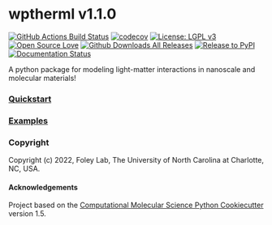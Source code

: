 wptherml v1.1.0
==============================
[//]: # (Badges)
[![GitHub Actions Build Status](https://github.com/FoleyLab/wptherml/workflows/CI/badge.svg)](https://github.com/FoleyLab/wptherml/actions?query=workflow%3ACI)
[![codecov](https://codecov.io/gh/FoleyLab/wptherml/branch/main/graph/badge.svg)](https://codecov.io/gh/FoleyLab/wptherml/branch/main)
[![License: LGPL v3](https://img.shields.io/badge/License-LGPL%20v3-blue.svg)](https://www.gnu.org/licenses/lgpl-3.0)
[![Open Source Love](https://firstcontributions.github.io/open-source-badges/badges/open-source-v1/open-source.svg)](https://github.com/firstcontributions/open-source-badges)
[![Github Downloads All Releases](https://img.shields.io/github/downloads/FoleyLab/wptherml/total)](https://github.com/FoleyLab/wptherml/releases)
[![Release to PyPI](https://github.com/FoleyLab/wptherml/actions/workflows/release.yml/badge.svg?branch=main)](https://github.com/FoleyLab/wptherml/actions/workflows/release.yml)
[![Documentation Status](https://readthedocs.org/projects/wptherml/badge/?version=latest)](https://wptherml.readthedocs.io/en/latest/?badge=latest)

A python package for modeling light-matter interactions in nanoscale and molecular materials!


### [Quickstart](https://github.com/FoleyLab/wptherml/blob/main/docs/quickstart.rst)

### [Examples](https://github.com/FoleyLab/wptherml/tree/main/examples)

### Copyright

Copyright (c) 2022, Foley Lab, The University of North Carolina at Charlotte, NC, USA.

#### Acknowledgements
Project based on the
[Computational Molecular Science Python Cookiecutter](https://github.com/molssi/cookiecutter-cms) version 1.5.
